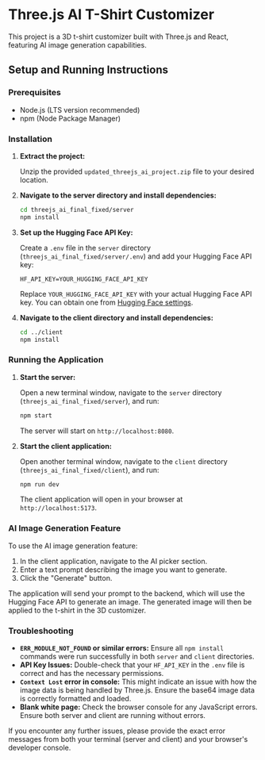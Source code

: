 # Three.js AI T-Shirt Customizer

This project is a 3D t-shirt customizer built with Three.js and React, featuring AI image generation capabilities.

## Setup and Running Instructions

### Prerequisites

*   Node.js (LTS version recommended)
*   npm (Node Package Manager)

### Installation

1.  **Extract the project:**

    Unzip the provided `updated_threejs_ai_project.zip` file to your desired location.

2.  **Navigate to the server directory and install dependencies:**

    ```bash
    cd threejs_ai_final_fixed/server
    npm install
    ```

3.  **Set up the Hugging Face API Key:**

    Create a `.env` file in the `server` directory (`threejs_ai_final_fixed/server/.env`) and add your Hugging Face API key:

    ```
    HF_API_KEY=YOUR_HUGGING_FACE_API_KEY
    ```

    Replace `YOUR_HUGGING_FACE_API_KEY` with your actual Hugging Face API key. You can obtain one from [Hugging Face settings](https://huggingface.co/settings/tokens).

4.  **Navigate to the client directory and install dependencies:**

    ```bash
    cd ../client
    npm install
    ```

### Running the Application

1.  **Start the server:**

    Open a new terminal window, navigate to the `server` directory (`threejs_ai_final_fixed/server`), and run:

    ```bash
    npm start
    ```

    The server will start on `http://localhost:8080`.

2.  **Start the client application:**

    Open another terminal window, navigate to the `client` directory (`threejs_ai_final_fixed/client`), and run:

    ```bash
    npm run dev
    ```

    The client application will open in your browser at `http://localhost:5173`.

### AI Image Generation Feature

To use the AI image generation feature:

1.  In the client application, navigate to the AI picker section.
2.  Enter a text prompt describing the image you want to generate.
3.  Click the "Generate" button.

The application will send your prompt to the backend, which will use the Hugging Face API to generate an image. The generated image will then be applied to the t-shirt in the 3D customizer.

### Troubleshooting

*   **`ERR_MODULE_NOT_FOUND` or similar errors:** Ensure all `npm install` commands were run successfully in both `server` and `client` directories.
*   **API Key Issues:** Double-check that your `HF_API_KEY` in the `.env` file is correct and has the necessary permissions.
*   **`Context Lost` error in console:** This might indicate an issue with how the image data is being handled by Three.js. Ensure the base64 image data is correctly formatted and loaded.
*   **Blank white page:** Check the browser console for any JavaScript errors. Ensure both server and client are running without errors.

If you encounter any further issues, please provide the exact error messages from both your terminal (server and client) and your browser's developer console.

